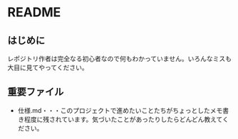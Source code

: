 # README

## はじめに
レポジトリ作者は完全なる初心者なので何もわかっていません。いろんなミスも大目に見てやってください。

## 重要ファイル
* 仕様.md・・・このプロジェクトで進めたいことたちがちょっとしたメモ書き程度に残されています。気づいたことがあったりしたらどんどん教えてください。
